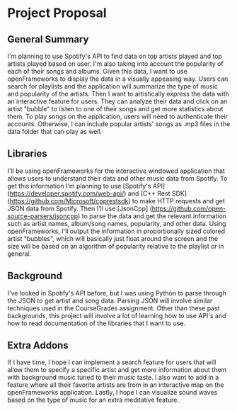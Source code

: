# Project Proposal
## General Summary
I'm planning to use Spotify's API to find data on top artists played and top
artists played based on user. I'm also taking into account the popularity of
each of their songs and albums. Given this data, I want to use openFrameworks
to display the data in a visually appeasing way. Users can search for playlists
and the application will summarize the type of music and popularity of the
artists. Then I want to artistically express the data with an interactive feature
for users. They can analyze their data and click on an artist "bubble" to listen
to one of their songs and get more statistics about them. To play songs on the
application, users will need to authenticate their accounts. Otherwise, I can
include popular artists' songs as .mp3 files in the data folder that can play
as well.

## Libraries
I'll be using openFrameworks for the interactive windowed application that
allows users to understand their data and other music data from Spotify. To get
this information I'm planning to use [Spotify's API] (https://developer.spotify.com/web-api/)
and [C++ Rest SDK] (https://github.com/Microsoft/cpprestsdk) to make HTTP requests
and get JSON data from Spotify. Then I'll use [JsonCpp] (https://github.com/open-source-parsers/jsoncpp)
to parse the data and get the relevant information such as artist names, album/song names, popularity,
and other data. Using openFrameworks, I'll output the information in proportionally
sized colored artist "bubbles", which will basically just float around the screen
and the size will be based on an algorithm of popularity relative to the playlist
or in general.

## Background
I've looked in Spotify's API before, but I was using Python to parse through
the JSON to get artist and song data. Parsing JSON will involve similar techniques
used in the CourseGrades assignment. Other than these past backgrounds, this
project will involve a lot of learning how to use API's and how to read
documentation of the libraries that I want to use.

## Extra Addons
If I have time, I hope I can implement a search feature for users that will allow
them to specify a specific artist and get more information about them with
background music tuned to their music taste. I also want to add in a feature
where all their favorite artists are from in an interactive map on the openFrameworks
application. Lastly, I hope I can visualize sound waves based on the type of music
for an extra meditative feature.

